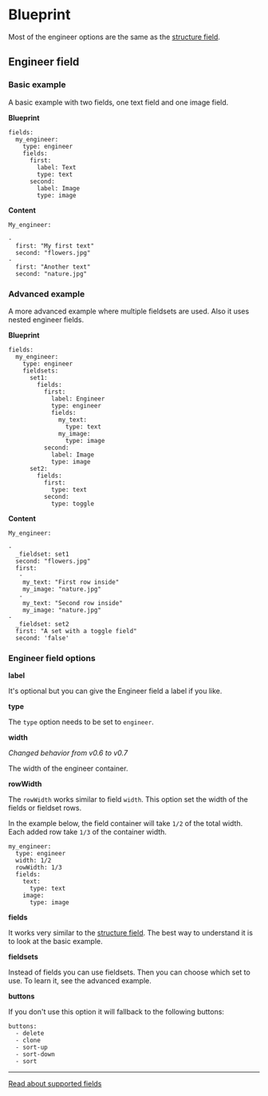 # Blueprint

Most of the engineer options are the same as the [structure field](https://getkirby.com/docs/cheatsheet/panel-fields/structure).

## Engineer field

### Basic example

A basic example with two fields, one text field and one image field. 

**Blueprint**

```text
fields:
  my_engineer:
    type: engineer
    fields:
      first:
        label: Text
        type: text
      second:
        label: Image
        type: image
```

**Content**

```text
My_engineer:

-
  first: "My first text"
  second: "flowers.jpg"
-
  first: "Another text"
  second: "nature.jpg"
```

### Advanced example

A more advanced example where multiple fieldsets are used. Also it uses nested engineer fields.

**Blueprint**

```text
fields:
  my_engineer:
    type: engineer
    fieldsets:
      set1:
        fields:
          first:
            label: Engineer
            type: engineer
            fields:
              my_text:
                type: text
              my_image:
                type: image
          second:
            label: Image
            type: image
      set2:
        fields:
          first:
            type: text
          second:
            type: toggle
```

**Content**

```text
My_engineer:

-
  _fieldset: set1
  second: "flowers.jpg"
  first:
   -
    my_text: "First row inside"
    my_image: "nature.jpg"
   -
    my_text: "Second row inside"
    my_image: "nature.jpg"
-
  _fieldset: set2
  first: "A set with a toggle field"
  second: 'false'
```

### Engineer field options

**label**

It's optional but you can give the Engineer field a label if you like.

**type**

The `type` option needs to be set to `engineer`.

**width**

*Changed behavior from v0.6 to v0.7*

The width of the engineer container.

**rowWidth**

The `rowWidth` works similar to field `width`. This option set the width of the fields or fieldset rows.

In the example below, the field container will take `1/2` of the total width. Each added row take `1/3` of the container width.

```text
my_engineer:
  type: engineer
  width: 1/2
  rowWidth: 1/3
  fields:
    text:
      type: text
    image:
      type: image
``` 

**fields**

It works very similar to the [structure field](https://getkirby.com/docs/cheatsheet/panel-fields/structure). The best way to understand it is to look at the basic example.

**fieldsets**

Instead of fields you can use fieldsets. Then you can choose which set to use. To learn it, see the advanced example.

**buttons**

If you don't use this option it will fallback to the following buttons:

```text
buttons:
  - delete
  - clone
  - sort-up
  - sort-down
  - sort
```

---

[Read about supported fields](fields.md)